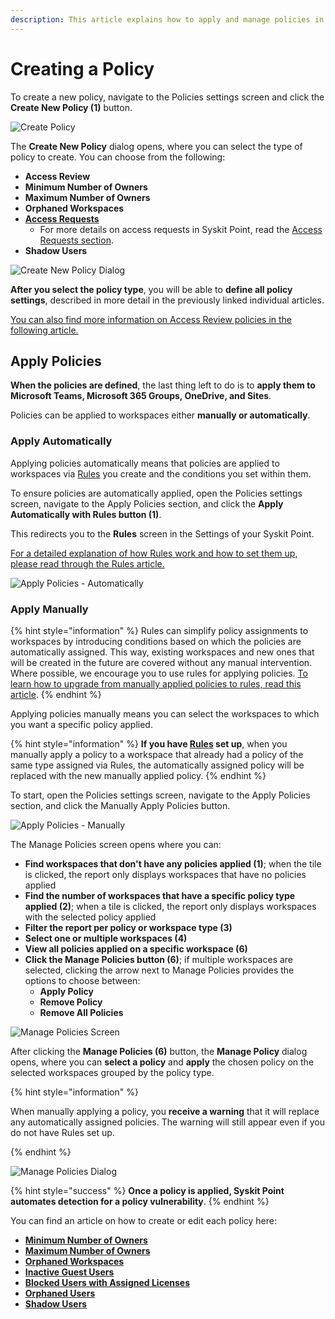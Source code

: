```yaml
---
description: This article explains how to apply and manage policies in Syskit Point.
---
```



# Creating a Policy
To create a new policy, navigate to the Policies settings screen and click the **Create New Policy (1)** button.

![Create Policy](../../.gitbook/assets/set-up-automated-workflows-create-policy.png)

The **Create New Policy** dialog opens, where you can select the type of policy to create.
You can choose from the following:
* **Access Review**
* **Minimum Number of Owners**
* **Maximum Number of Owners**
* **Orphaned Workspaces**
* [**Access Requests**](../../governance-and-automation/access-requests/README.md)
  * For more details on access requests in Syskit Point, read the [Access Requests section](../../governance-and-automation/access-requests/README.md).
* **Shadow Users**

![Create New Policy Dialog](../../.gitbook/assets/set-up-automated-workflows-create-policy-dialog.png)

**After you select the policy type**, you will be able to **define all policy settings**, described in more detail in the previously linked individual articles. 

[You can also find more information on Access Review policies in the following article.](../permissions-review/enable-permissions-review.md)

## Apply Policies

**When the policies are defined**, the last thing left to do is to **apply them to Microsoft Teams, Microsoft 365 Groups, OneDrive, and Sites**. 

Policies can be applied to workspaces either **manually or automatically**.  

### Apply Automatically

Applying policies automatically means that policies are applied to workspaces via [Rules](../automated-workflows/policy-automation.md) you create and the conditions you set within them. 

To ensure policies are automatically applied, open the Policies settings screen, navigate to the Apply Policies section, and click the **Apply Automatically with Rules button (1)**.

This redirects you to the **Rules** screen in the Settings of your Syskit Point. 

[For a detailed explanation of how Rules work and how to set them up, please read through the Rules article.](../automated-workflows/policy-automation.md) 

![Apply Policies - Automatically](../../.gitbook/assets/set-up-automated-workflows-apply-policy-automatic.png)

### Apply Manually

{% hint style="information" %}
Rules can simplify policy assignments to workspaces by introducing conditions based on which the policies are automatically assigned. 
This way, existing workspaces and new ones that will be created in the future are covered without any manual intervention.
Where possible, we encourage you to use rules for applying policies. 
[To learn how to upgrade from manually applied policies to rules, read this article](upgrade-to-policy-automation.md).
{% endhint %}

Applying policies manually means you can select the workspaces to which you want a specific policy applied. 

{% hint style="information" %}
**If you have [Rules](../automated-workflows/policy-automation.md) set up**, when you manually apply a policy to a workspace that already had a policy of the same type assigned via Rules, the automatically assigned policy will be replaced with the new manually applied policy. 
{% endhint %}

To start, open the Policies settings screen, navigate to the Apply Policies section, and click the Manually Apply Policies button.

![Apply Policies - Manually](../../.gitbook/assets/set-up-automated-workflows-apply-policy-manual.png)

The Manage Policies screen opens where you can:
* **Find workspaces that don't have any policies applied (1)**; when the tile is clicked, the report only displays workspaces that have no policies applied
* **Find the number of workspaces that have a specific policy type applied (2)**; when a tile is clicked, the report only displays workspaces with the selected policy applied
* **Filter the report per policy or workspace type (3)**
* **Select one or multiple workspaces (4)**
* **View all policies applied on a specific workspace (6)**
* **Click the Manage Policies button (6)**; if multiple workspaces are selected, clicking the arrow next to Manage Policies provides the options to choose between:
   * **Apply Policy**
   * **Remove Policy**
   * **Remove All Policies** 

![Manage Policies Screen](../../.gitbook/assets/set-up-automated-workflows-apply-policy-report.png)

After clicking the **Manage Policies (6)** button, the **Manage Policy** dialog opens, where you can **select a policy** and **apply** the chosen policy on the selected workspaces grouped by the policy type.

{% hint style="information" %}

When manually applying a policy, you **receive a warning** that it will replace any automatically assigned policies. The warning will still appear even if you do not have Rules set up.  

{% endhint %}

![Manage Policies Dialog](../../.gitbook/assets/set-up-automated-workflows-apply-policy-dialog.png)





{% hint style="success" %}
**Once a policy is applied, Syskit Point automates detection for a policy vulnerability**. 
{% endhint %}


You can find an article on how to create or edit each policy here:
* [**Minimum Number of Owners**](minimum-number-of-owners-admin.md)
* [**Maximum Number of Owners**](maximum-number-of-owners-admin.md)
* [**Orphaned Workspaces**](orphaned-resources-admin.md)
* [**Inactive Guest Users**](inactive-guest-users-admin.md)
* [**Blocked Users with Assigned Licenses**](blocked-users-with-licenses-admin.md)
* [**Orphaned Users**](orphaned-users-admin.md)
* [**Shadow Users**](shadow-users-admin.md)


